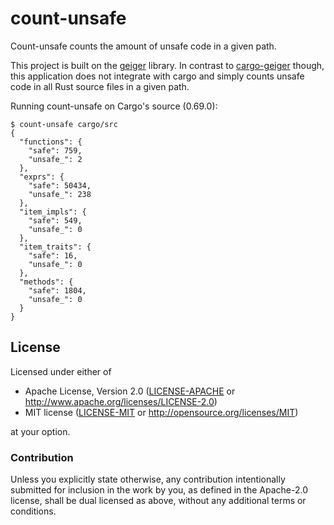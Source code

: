 # count-unsafe

Count-unsafe counts the amount of unsafe code in a given path.

This project is built on the [geiger] library.
In contrast to [cargo-geiger] though, this application does not integrate with cargo and simply counts unsafe code in all Rust source files in a given path.

[geiger]: https://crates.io/crates/geiger
[cargo-geiger]: https://crates.io/crates/cargo-geiger

Running count-unsafe on Cargo's source (0.69.0):
```console
$ count-unsafe cargo/src
{
  "functions": {
    "safe": 759,
    "unsafe_": 2
  },
  "exprs": {
    "safe": 50434,
    "unsafe_": 238
  },
  "item_impls": {
    "safe": 549,
    "unsafe_": 0
  },
  "item_traits": {
    "safe": 16,
    "unsafe_": 0
  },
  "methods": {
    "safe": 1804,
    "unsafe_": 0
  }
}
```

## License

Licensed under either of

 * Apache License, Version 2.0
   ([LICENSE-APACHE](LICENSE-APACHE) or http://www.apache.org/licenses/LICENSE-2.0)
 * MIT license
   ([LICENSE-MIT](LICENSE-MIT) or http://opensource.org/licenses/MIT)

at your option.

### Contribution

Unless you explicitly state otherwise, any contribution intentionally submitted
for inclusion in the work by you, as defined in the Apache-2.0 license, shall be
dual licensed as above, without any additional terms or conditions.
